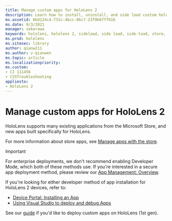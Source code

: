 ```yaml
---
title: Manage custom apps for HoloLens 2
description: Learn how to install, uninstall, and side load custom holographic apps on HoloLens 2 devices using the Device Portal and Visual Studio.
ms.assetid: 6bd124c4-731c-4bcc-86c7-23f9b67ff616
ms.date: 9/3/2021
manager: sekerawa
keywords: hololens, hololens 2, sideload, side load, side-load, store, uwp, app, install
ms.prod: hololens
ms.sitesec: library
author: qianw211
ms.author: v-qianwen
ms.topic: article
ms.localizationpriority:
ms.custom: 
- CI 111456
- CSSTroubleshooting
appliesto:
- HoloLens 2
---
```


# Manage custom apps for HoloLens 2

HoloLens supports many existing applications from the Microsoft Store, and new apps built specifically for HoloLens. 

For more information about store apps, see [Manage apps with the store](holographic-store-apps.md).

> [!IMPORTANT]
> For enterprise deployments, we don't recommend enabling Developer Mode, which both of these methods use. If you're interested in a secure app deployment method, please review our [App Management: Overview](app-deploy-overview.md).

If you're looking for either developer method of app installation for HoloLens 2 devices, refer to:

- [Device Portal: Installing an App](/windows/mixed-reality/develop/platform-capabilities-and-apis/using-the-windows-device-portal#installing-an-app)
- [Using Visual Studio to deploy and debug Apps](/windows/mixed-reality/develop/platform-capabilities-and-apis/using-visual-studio)

See our [guide](holographic-custom-apps.md) if you'd like to deploy custom apps on HoloLens (1st gen).


